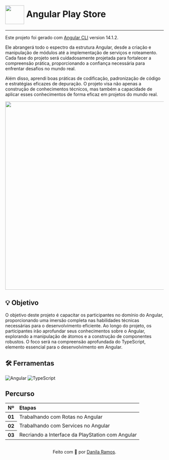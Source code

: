 <h1>
    <img align="center" width="60px" src="https://logodownload.org/wp-content/uploads/2018/09/playstation-store-logo-1.png"></a>
    <span> Angular Play Store </span>
</h1>

***
Este projeto foi gerado com [Angular CLI](https://github.com/angular/angular-cli) version 14.1.2.

Ele abrangerá todo o espectro da estrutura Angular, desde a criação e manipulação de módulos até a implementação de serviços e roteamento. Cada fase do projeto será cuidadosamente projetada para fortalecer a compreensão prática, proporcionando a confiança necessária para enfrentar desafios no mundo real.

Além disso, aprendi boas práticas de codificação, padronização de código e estratégias eficazes de depuração. O projeto visa não apenas a construção de conhecimentos técnicos, mas também a capacidade de aplicar esses conhecimentos de forma eficaz em projetos do mundo real.


<div align="center">
<img align="center" width="600px" src="https://github.com/DanilaRamos/angular-play-store/assets/104326333/fb740b8a-3695-449e-a86b-ecc7293d396a">
</div>
 
## 💡 Objetivo
O objetivo deste projeto é capacitar os participantes no domínio do Angular, proporcionando uma imersão completa nas habilidades técnicas necessárias para o desenvolvimento eficiente. Ao longo do projeto, os participantes irão aprofundar seus conhecimentos sobre o Angular, explorando a manipulação de átomos e a construção de componentes robustos. O foco será na compreensão aprofundada do TypeScript, elemento essencial para o desenvolvimento em Angular.

## 🛠 Ferramentas
<div align="lefth">

![Angular](https://img.shields.io/badge/Angular-000?style=for-the-badge&logo=angular&logoColor=C3002F)
![TypeScript](https://img.shields.io/badge/TypeScript-000?style=for-the-badge&logo=typescript)

</div>


## Percurso
<table>
  <thead>
    <tr align="left">
      <th>Nº</th>
      <th>Etapas</th>
    </tr>
  </thead>
  <tbody align="left">
    <tr>
      <th>01</th>
      <td>Trabalhando com Rotas no Angular</td>
    </tr>
    <tr>
      <th>02</th>
      <td>Trabalhando com Services no Angular</td>
    </tr>
    <tr>
      <th>03</th>
      <td>Recriando a Interface da PlayStation com Angular</td>
    </tr>
       </tbody>
  <tfoot></tfoot>
</table>

##
<div align="center">Feito com 🧡 por <a href="https://github.com/DanilaRamos?tab=repositories">Danila Ramos</a>.</div>
